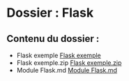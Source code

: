 # Dossier : Flask
 
 ## Contenu du dossier : 
- Flask exemple [Flask exemple](./Flask_exemple)
- Flask exemple.zip [Flask exemple.zip](./Flask_exemple.zip)
- Module Flask.md [Module Flask.md](./Module_Flask.md)
